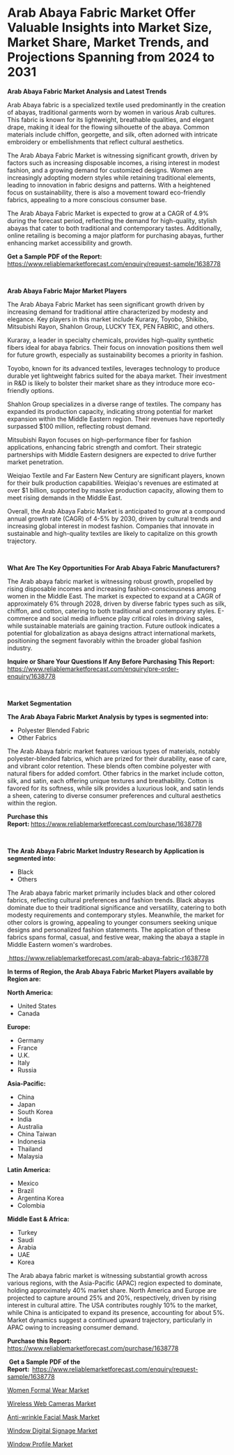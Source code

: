 <p><h1>Arab Abaya Fabric Market Offer Valuable Insights into Market Size, Market Share, Market Trends, and Projections Spanning from 2024 to 2031</h1></p><p><strong>Arab Abaya Fabric Market Analysis and Latest Trends</strong></p>
<p><p>Arab Abaya fabric is a specialized textile used predominantly in the creation of abayas, traditional garments worn by women in various Arab cultures. This fabric is known for its lightweight, breathable qualities, and elegant drape, making it ideal for the flowing silhouette of the abaya. Common materials include chiffon, georgette, and silk, often adorned with intricate embroidery or embellishments that reflect cultural aesthetics.</p><p>The Arab Abaya Fabric Market is witnessing significant growth, driven by factors such as increasing disposable incomes, a rising interest in modest fashion, and a growing demand for customized designs. Women are increasingly adopting modern styles while retaining traditional elements, leading to innovation in fabric designs and patterns. With a heightened focus on sustainability, there is also a movement toward eco-friendly fabrics, appealing to a more conscious consumer base. </p><p>The Arab Abaya Fabric Market is expected to grow at a CAGR of 4.9% during the forecast period, reflecting the demand for high-quality, stylish abayas that cater to both traditional and contemporary tastes. Additionally, online retailing is becoming a major platform for purchasing abayas, further enhancing market accessibility and growth.</p></p>
<p><strong>Get a Sample PDF of the Report:&nbsp;</strong> <a href="https://www.reliablemarketforecast.com/enquiry/request-sample/1638778?utm_campaign=1134&utm_medium=2&utm_source=Github&utm_content=ia&utm_term=16122024&utm_id=arab-abaya-fabric">https://www.reliablemarketforecast.com/enquiry/request-sample/1638778</a></p>
<p>&nbsp;</p>
<p><strong>Arab Abaya Fabric Major Market Players</strong></p>
<p><p>The Arab Abaya Fabric Market has seen significant growth driven by increasing demand for traditional attire characterized by modesty and elegance. Key players in this market include Kuraray, Toyobo, Shikibo, Mitsubishi Rayon, Shahlon Group, LUCKY TEX, PEN FABRIC, and others. </p><p>Kuraray, a leader in specialty chemicals, provides high-quality synthetic fibers ideal for abaya fabrics. Their focus on innovation positions them well for future growth, especially as sustainability becomes a priority in fashion.</p><p>Toyobo, known for its advanced textiles, leverages technology to produce durable yet lightweight fabrics suited for the abaya market. Their investment in R&D is likely to bolster their market share as they introduce more eco-friendly options.</p><p>Shahlon Group specializes in a diverse range of textiles. The company has expanded its production capacity, indicating strong potential for market expansion within the Middle Eastern region. Their revenues have reportedly surpassed $100 million, reflecting robust demand.</p><p>Mitsubishi Rayon focuses on high-performance fiber for fashion applications, enhancing fabric strength and comfort. Their strategic partnerships with Middle Eastern designers are expected to drive further market penetration.</p><p>Weiqiao Textile and Far Eastern New Century are significant players, known for their bulk production capabilities. Weiqiao's revenues are estimated at over $1 billion, supported by massive production capacity, allowing them to meet rising demands in the Middle East.</p><p>Overall, the Arab Abaya Fabric Market is anticipated to grow at a compound annual growth rate (CAGR) of 4-5% by 2030, driven by cultural trends and increasing global interest in modest fashion. Companies that innovate in sustainable and high-quality textiles are likely to capitalize on this growth trajectory.</p></p>
<p>&nbsp;</p>
<p><strong>What Are The Key Opportunities For Arab Abaya Fabric Manufacturers?</strong></p>
<p><p>The Arab abaya fabric market is witnessing robust growth, propelled by rising disposable incomes and increasing fashion-consciousness among women in the Middle East. The market is expected to expand at a CAGR of approximately 6% through 2028, driven by diverse fabric types such as silk, chiffon, and cotton, catering to both traditional and contemporary styles. E-commerce and social media influence play critical roles in driving sales, while sustainable materials are gaining traction. Future outlook indicates a potential for globalization as abaya designs attract international markets, positioning the segment favorably within the broader global fashion industry.</p></p>
<p><strong>Inquire or Share Your Questions If Any Before Purchasing This Report:</strong> <a href="https://www.reliablemarketforecast.com/enquiry/pre-order-enquiry/1638778?utm_campaign=1134&utm_medium=2&utm_source=Github&utm_content=ia&utm_term=16122024&utm_id=arab-abaya-fabric">https://www.reliablemarketforecast.com/enquiry/pre-order-enquiry/1638778</a></p>
<p>&nbsp;</p>
<p><strong>Market Segmentation</strong></p>
<p><strong>The Arab Abaya Fabric Market Analysis by types is segmented into:</strong></p>
<p><ul><li>Polyester Blended Fabric</li><li>Other Fabrics</li></ul></p>
<p><p>The Arab Abaya fabric market features various types of materials, notably polyester-blended fabrics, which are prized for their durability, ease of care, and vibrant color retention. These blends often combine polyester with natural fibers for added comfort. Other fabrics in the market include cotton, silk, and satin, each offering unique textures and breathability. Cotton is favored for its softness, while silk provides a luxurious look, and satin lends a sheen, catering to diverse consumer preferences and cultural aesthetics within the region.</p></p>
<p><strong>Purchase this Report:&nbsp;</strong><a href="https://www.reliablemarketforecast.com/purchase/1638778?utm_campaign=1134&utm_medium=2&utm_source=Github&utm_content=ia&utm_term=16122024&utm_id=arab-abaya-fabric">https://www.reliablemarketforecast.com/purchase/1638778</a></p>
<p>&nbsp;</p>
<p><strong>The Arab Abaya Fabric Market Industry Research by Application is segmented into:</strong></p>
<p><ul><li>Black</li><li>Others</li></ul></p>
<p><p>The Arab abaya fabric market primarily includes black and other colored fabrics, reflecting cultural preferences and fashion trends. Black abayas dominate due to their traditional significance and versatility, catering to both modesty requirements and contemporary styles. Meanwhile, the market for other colors is growing, appealing to younger consumers seeking unique designs and personalized fashion statements. The application of these fabrics spans formal, casual, and festive wear, making the abaya a staple in Middle Eastern women's wardrobes.</p></p>
<p><a href="https://www.reliablemarketforecast.com/arab-abaya-fabric-r1638778?utm_campaign=1134&utm_medium=2&utm_source=Github&utm_content=ia&utm_term=16122024&utm_id=arab-abaya-fabric">&nbsp;https://www.reliablemarketforecast.com/arab-abaya-fabric-r1638778</a></p>
<p><strong>In terms of Region, the Arab Abaya Fabric Market Players available by Region are:</strong></p>
<p>
    <p> <strong> North America: </strong>
        <ul>
            <li>United States</li>
            <li>Canada</li>
        </ul>
        </p> 
    <p> <strong> Europe: </strong>
        <ul>
            <li>Germany</li>
            <li>France</li>
            <li>U.K.</li>
            <li>Italy</li>
            <li>Russia</li>
        </ul>
        </p> 
    <p> <strong> Asia-Pacific: </strong>
        <ul>
            <li>China</li>
            <li>Japan</li>
            <li>South Korea</li>
            <li>India</li>
            <li>Australia</li>
            <li>China Taiwan</li>
            <li>Indonesia</li>
            <li>Thailand</li>
            <li>Malaysia</li>
        </ul>
        </p> 
    <p> <strong> Latin America: </strong>
        <ul>
            <li>Mexico</li>
            <li>Brazil</li>
            <li>Argentina Korea</li>
            <li>Colombia</li>
        </ul>
        </p> 
    <p> <strong> Middle East & Africa: </strong>
        <ul>
            <li>Turkey</li>
            <li>Saudi</li>
            <li>Arabia</li>
            <li>UAE</li>
            <li>Korea</li>
        </ul>
    </p>
    </p>
<p><p>The Arab abaya fabric market is witnessing substantial growth across various regions, with the Asia-Pacific (APAC) region expected to dominate, holding approximately 40% market share. North America and Europe are projected to capture around 25% and 20%, respectively, driven by rising interest in cultural attire. The USA contributes roughly 10% to the market, while China is anticipated to expand its presence, accounting for about 5%. Market dynamics suggest a continued upward trajectory, particularly in APAC owing to increasing consumer demand.</p></p>
<p><strong>Purchase this Report: </strong><a href="https://www.reliablemarketforecast.com/purchase/1638778?utm_campaign=1134&utm_medium=2&utm_source=Github&utm_content=ia&utm_term=16122024&utm_id=arab-abaya-fabric">https://www.reliablemarketforecast.com/purchase/1638778</a></p>
<p>&nbsp;<strong>Get a Sample PDF of the Report:&nbsp;&nbsp;</strong><a href="https://www.reliablemarketforecast.com/enquiry/request-sample/1638778?utm_campaign=1134&utm_medium=2&utm_source=Github&utm_content=ia&utm_term=16122024&utm_id=arab-abaya-fabric">https://www.reliablemarketforecast.com/enquiry/request-sample/1638778</a></p>
<p><strong></strong></p>
<p><p><a href="https://www.linkedin.com/pulse/women-formal-wear-market-trends-analysis-size-share-competitive-bhjic?utm_campaign=1134&utm_medium=2&utm_source=Github&utm_content=ia&utm_term=16122024&utm_id=arab-abaya-fabric">Women Formal Wear Market</a></p><p><a href="https://www.linkedin.com/pulse/wireless-web-cameras-market-research-report-analyzing-growth-yjgjc?utm_campaign=1134&utm_medium=2&utm_source=Github&utm_content=ia&utm_term=16122024&utm_id=arab-abaya-fabric">Wireless Web Cameras Market</a></p><p><a href="https://github.com/BryceTownsendr/Market-Research-Report-List-7/blob/main/anti-wrinkle-facial-mask-market.md?utm_campaign=1134&utm_medium=2&utm_source=Github&utm_content=ia&utm_term=16122024&utm_id=arab-abaya-fabric">Anti-wrinkle Facial Mask Market</a></p><p><a href="https://www.linkedin.com/pulse/revolutionizing-success-in-depth-review-theglobal-window-cyisc?utm_campaign=1134&utm_medium=2&utm_source=Github&utm_content=ia&utm_term=16122024&utm_id=arab-abaya-fabric">Window Digital Signage Market</a></p><p><a href="https://www.linkedin.com/pulse/global-window-profile-marketacomprehensive-analysis-market-size-8cmmc?utm_campaign=1134&utm_medium=2&utm_source=Github&utm_content=ia&utm_term=16122024&utm_id=arab-abaya-fabric">Window Profile Market</a></p></p>